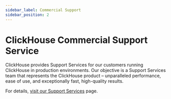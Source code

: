 ```yaml
---
sidebar_label: Commercial Support
sidebar_position: 2
---
```


# ClickHouse Commercial Support Service  

ClickHouse provides Support Services for our customers running ClickHouse in production environments. Our objective is a Support Services team that represents the ClickHouse product – unparalleled performance, ease of use, and exceptionally fast, high-quality results.

For details, [visit our Support Services](https://clickhouse.com/support/program/) page.